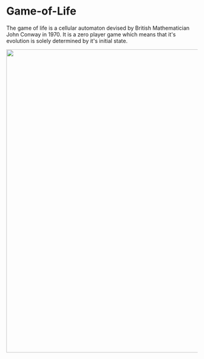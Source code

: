 # Game-of-Life

The game of life is a cellular automaton devised by British Mathematician John Conway in 1970. It is a zero player
game which means that it's evolution is solely determined by it's initial state.

<img src="https://github.com/ishanpakuwal/Game-of-Life/blob/main/game_of_life.gif" width="800">
